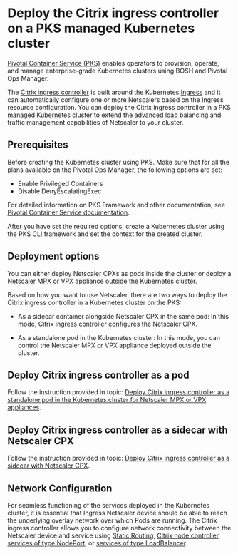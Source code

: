 # Deploy the Citrix ingress controller on a PKS managed Kubernetes cluster

[Pivotal Container Service (PKS)](https://pivotal.io/platform/pivotal-container-service) enables operators to provision, operate, and manage enterprise-grade Kubernetes clusters using BOSH and Pivotal Ops Manager.

The [Citrix ingress controller](/docs/index.md) is built around the Kubernetes [Ingress](https://kubernetes.io/docs/concepts/services-networking/ingress/) and it can automatically configure one or more Netscalers based on the Ingress resource configuration. You can deploy the Citrix ingress controller in a PKS managed Kubernetes cluster to extend the advanced load balancing and traffic management capabilities of Netscaler to your cluster.

## Prerequisites

Before creating the Kubernetes cluster using PKS. Make sure that for all the plans available on the Pivotal Ops Manager, the following options are set:

-  Enable Privileged Containers
-  Disable DenyEscalatingExec

For detailed information on PKS Framework and other documentation, see [Pivotal Container Service documentation](https://docs.pivotal.io/pks/1-3/index.html).

After you have set the required options, create a Kubernetes cluster using the PKS CLI framework and set the context for the created cluster.

## Deployment options

 You can either deploy Netscaler CPXs as pods inside the cluster or deploy a Netscaler MPX or VPX appliance outside the Kubernetes cluster.

Based on how you want to use Netscaler, there are two ways to deploy the Citrix ingress controller in a Kubernetes cluster on the PKS:

-  As a sidecar container alongside Netscaler CPX in the same pod: In this mode, Citrix ingress controller configures the Netscaler CPX.
  
-  As a standalone pod in the Kubernetes cluster: In this mode, you can control the Netscaler MPX or VPX appliance deployed outside the cluster.

## Deploy Citrix ingress controller as a pod

Follow the instruction provided in topic: [Deploy Citrix ingress controller as a standalone pod in the Kubernetes cluster for Netscaler MPX or VPX appliances](https://developer-docs.citrix.com/projects/citrix-k8s-ingress-controller/en/latest/deploy/deploy-cic-yaml/#deploy-citrix-ingress-controller-as-a-standalone-pod-in-the-kubernetes-cluster-for-citrix-adc-mpx-or-vpx-appliances).

## Deploy Citrix ingress controller as a sidecar with Netscaler CPX

Follow the instruction provided in topic: [Deploy Citrix ingress controller as a sidecar with Netscaler CPX](https://developer-docs.citrix.com/projects/citrix-k8s-ingress-controller/en/latest/deploy/deploy-cic-yaml/#deploy-citrix-ingress-controller-as-a-sidecar-with-citrix-adc-cpx).

## Network Configuration

For seamless functioning of the services deployed in the Kubernetes cluster, it is essential that Ingress Netscaler device should be able to reach the underlying overlay network over which Pods are running. The Citrix ingress controller allows you to configure network connectivity between the Netscaler device and service using [Static Routing](https://developer-docs.citrix.com/projects/citrix-k8s-ingress-controller/en/latest/network/staticrouting/), [Citrix node controller](https://developer-docs.citrix.com/projects/citrix-k8s-ingress-controller/en/latest/network/node-controller/), [services of type NodePort](https://developer-docs.citrix.com/projects/citrix-k8s-ingress-controller/en/latest/network/nodeport/), or [services of type LoadBalancer](https://developer-docs.citrix.com/projects/citrix-k8s-ingress-controller/en/latest/network/type_loadbalancer/).
